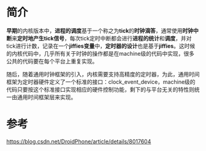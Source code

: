 
# 简介

**早期**的内核版本中，**进程的调度**基于一个称之为**tick**的**时钟滴答**，通常使用**时钟中断**来**定时地产生tick信号**，每次tick定时中断都会进行**进程的统计**和**调度**，并对tick进行计数，记录在一个**jiffies变量**中，**定时器的设计**也是基于**jiffies**。这时候的内核代码中，几乎所有关于时钟的操作都是在machine级的代码中实现，很多公共的代码要在每个平台上重复实现。

随后，随着通用时钟框架的引入，内核需要支持高精度的定时器，为此，通用时间框架为定时器硬件定义了一个标准的接口：clock_event_device，machine级的代码只要按这个标准接口实现相应的硬件控制功能，剩下的与平台无关的特性则统一由通用时间框架层来实现。


# 参考

https://blog.csdn.net/DroidPhone/article/details/8017604
